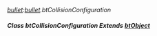 _[bullet](../../modules/bullet/bullet-module.md):[bullet](../../modules/bullet/bullet-module.md).btCollisionConfiguration_
##### Class btCollisionConfiguration Extends [btObject](../../modules/bullet/bullet-btobject.md)
